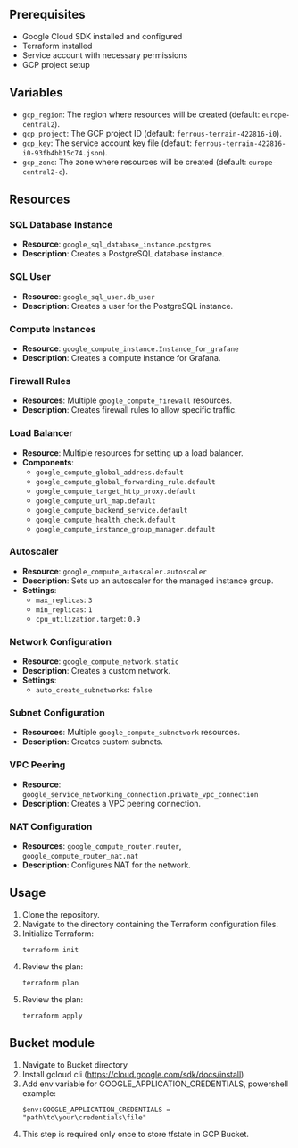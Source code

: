 ## Prerequisites

- Google Cloud SDK installed and configured
- Terraform installed
- Service account with necessary permissions
- GCP project setup

## Variables

- `gcp_region`: The region where resources will be created (default: `europe-central2`).
- `gcp_project`: The GCP project ID (default: `ferrous-terrain-422816-i0`).
- `gcp_key`: The service account key file (default: `ferrous-terrain-422816-i0-93fb4bb15c74.json`).
- `gcp_zone`: The zone where resources will be created (default: `europe-central2-c`).

## Resources

### SQL Database Instance

- **Resource**: `google_sql_database_instance.postgres`
- **Description**: Creates a PostgreSQL database instance.


### SQL User

- **Resource**: `google_sql_user.db_user`
- **Description**: Creates a user for the PostgreSQL instance.

### Compute Instances

- **Resource**: `google_compute_instance.Instance_for_grafane`
- **Description**: Creates a compute instance for Grafana.

### Firewall Rules

- **Resources**: Multiple `google_compute_firewall` resources.
- **Description**: Creates firewall rules to allow specific traffic.


### Load Balancer

- **Resource**: Multiple resources for setting up a load balancer.
- **Components**:
  - `google_compute_global_address.default`
  - `google_compute_global_forwarding_rule.default`
  - `google_compute_target_http_proxy.default`
  - `google_compute_url_map.default`
  - `google_compute_backend_service.default`
  - `google_compute_health_check.default`
  - `google_compute_instance_group_manager.default`

### Autoscaler

- **Resource**: `google_compute_autoscaler.autoscaler`
- **Description**: Sets up an autoscaler for the managed instance group.
- **Settings**:
  - `max_replicas`: `3`
  - `min_replicas`: `1`
  - `cpu_utilization.target`: `0.9`

### Network Configuration

- **Resource**: `google_compute_network.static`
- **Description**: Creates a custom network.
- **Settings**:
  - `auto_create_subnetworks`: `false`

### Subnet Configuration

- **Resources**: Multiple `google_compute_subnetwork` resources.
- **Description**: Creates custom subnets.


### VPC Peering

- **Resource**: `google_service_networking_connection.private_vpc_connection`
- **Description**: Creates a VPC peering connection.

### NAT Configuration

- **Resources**: `google_compute_router.router`, `google_compute_router_nat.nat`
- **Description**: Configures NAT for the network.


## Usage

1. Clone the repository.
2. Navigate to the directory containing the Terraform configuration files.
3. Initialize Terraform:
   ```console
   terraform init
   ```
4. Review the plan:
   ```console
   terraform plan
   ```
5. Review the plan:
   ```console
   terraform apply
   ```

## Bucket module

1. Navigate to Bucket directory
2. Install gcloud cli (https://cloud.google.com/sdk/docs/install)
3. Add env variable for GOOGLE_APPLICATION_CREDENTIALS, powershell example:
    ```
    $env:GOOGLE_APPLICATION_CREDENTIALS = "path\to\your\credentials\file"
    ```
4. This step is required only once to store tfstate in GCP Bucket.
